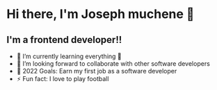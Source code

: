 # Hi there, I'm Joseph muchene  👋 


## I'm a frontend developer!!

- 🌱 I’m currently learning everything 🤣
- 👯 I’m looking forward to collaborate with other software developers
- 🥅 2022 Goals: Earn my first job as a software developer
- ⚡ Fun fact: I love to play football
